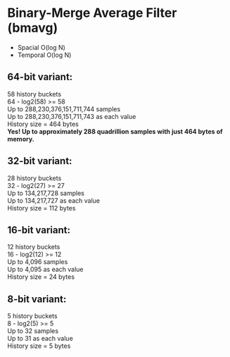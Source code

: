 # Binary-Merge Average Filter (bmavg)

- Spacial O(log N)
- Temporal O(log N)

## 64-bit variant:
58 history buckets  
64 - log2(58) >= 58  
Up to 288,230,376,151,711,744 samples  
Up to 288,230,376,151,711,743 as each value  
History size = 464 bytes  
**Yes! Up to approximately 288 quadrillion samples with just 464 bytes of memory.**
## 32-bit variant:
28 history buckets  
32 - log2(27) >= 27  
Up to 134,217,728 samples  
Up to 134,217,727 as each value  
History size = 112 bytes
## 16-bit variant:
12 history buckets  
16 - log2(12) >= 12  
Up to 4,096 samples  
Up to 4,095 as each value  
History size = 24 bytes
## 8-bit variant:
5 history buckets  
8 - log2(5) >= 5  
Up to 32 samples  
Up to 31 as each value  
History size = 5 bytes

